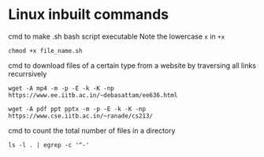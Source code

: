 # Linux inbuilt commands

cmd to make .sh bash script executable
Note the lowercase `x` in `+x` 

`chmod +x file_name.sh`

cmd to download files of a certain type from a website by traversing all links recurrsively

`wget -A mp4 -m -p -E -k -K -np https://www.ee.iitb.ac.in/~debasattam/ee636.html`

`wget -A pdf ppt pptx -m -p -E -k -K -np https://www.cse.iitb.ac.in/~ranade/cs213/`

cmd to count the total number of files in a directory

`ls -l . | egrep -c '^-'`